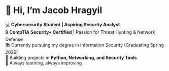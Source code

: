 # 👋 Hi, I’m Jacob Hragyil

💻 **Cybersecurity Student | Aspiring Security Analyst**  
🔒 **CompTIA Security+ Certified** | Passion for Threat Hunting & Network Defense  
📚 Currently pursuing my degree in Information Security (Graduating Spring 2026)  
🚀 Building projects in **Python, Networking, and Security Tools**  
🌱 Always learning, always improving  
